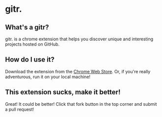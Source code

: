 # gitr.

## What's a gitr?
gitr. is a chrome extension that helps you discover unique and interesting projects hosted on GitHub.

## How do I use it?
Download the extension from the [Chrome Web Store](https://chrome.google.com/webstore). Or, if you're really adventurous, run it on your local machine!

## This extension sucks, make it better!
Great! It could be better! Click that fork button in the top corner and submit a pull request!
